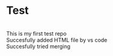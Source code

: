 # Test
</br>
This is my first test repo
</br>
Succesfully added HTML file by vs code 
</br>
Succesfully tried merging